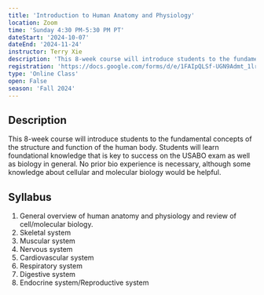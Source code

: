 ```yaml
---
title: 'Introduction to Human Anatomy and Physiology'
location: Zoom
time: 'Sunday 4:30 PM-5:30 PM PT'
dateStart: '2024-10-07'
dateEnd: '2024-11-24'
instructor: Terry Xie
description: 'This 8-week course will introduce students to the fundamental concepts of the structure and function of the human body.'
registration: 'https://docs.google.com/forms/d/e/1FAIpQLSf-UGN9Admt_1lrVA2grNYzKOm_V-_uLMoixI22bYrOtlUJXg/viewform?usp=sharing'
type: 'Online Class'
open: False
season: 'Fall 2024'
---
```


## Description

This 8-week course will introduce students to the fundamental concepts of the structure and function of the human body. Students will learn foundational knowledge that is key to success on the USABO exam as well as biology in general. No prior bio experience is necessary, although some knowledge about cellular and molecular biology would be helpful.

## Syllabus

1. General overview of human anatomy and physiology and review of cell/molecular biology.
2. Skeletal system
3. Muscular system
4. Nervous system
5. Cardiovascular system
6. Respiratory system
7. Digestive system
8. Endocrine system/Reproductive system
